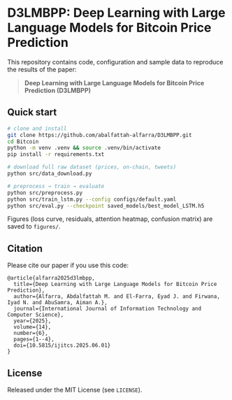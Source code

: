 # D3LMBPP: Deep Learning with Large Language Models for Bitcoin Price Prediction

This repository contains code, configuration and sample data to reproduce the results of the paper:

> **Deep Learning with Large Language Models for Bitcoin Price Prediction (D3LMBPP)**

## Quick start

```bash
# clone and install
git clone https://github.com/abalfattah-alfarra/D3LMBPP.git
cd Bitcoin
python -m venv .venv && source .venv/bin/activate
pip install -r requirements.txt

# download full raw dataset (prices, on‑chain, tweets)
python src/data_download.py

# preprocess → train → evaluate
python src/preprocess.py
python src/train_lstm.py --config configs/default.yaml
python src/eval.py --checkpoint saved_models/best_model_LSTM.h5
```

Figures (loss curve, residuals, attention heatmap, confusion matrix) are saved to `figures/`.

## Citation
Please cite our paper if you use this code:

```
@article{alfarra2025d3lmbpp,
  title={Deep Learning with Large Language Models for Bitcoin Price Prediction},
  author={Alfarra, Abdalfattah M. and El-Farra, Eyad J. and Firwana, Iyad N. and AbuSamra, Aiman A.},
  journal={International Journal of Information Technology and Computer Science},
  year={2025},
  volume={14},
  number={6},
  pages={1--4},
  doi={10.5815/ijitcs.2025.06.01}
}
```

## License
Released under the MIT License (see `LICENSE`).
